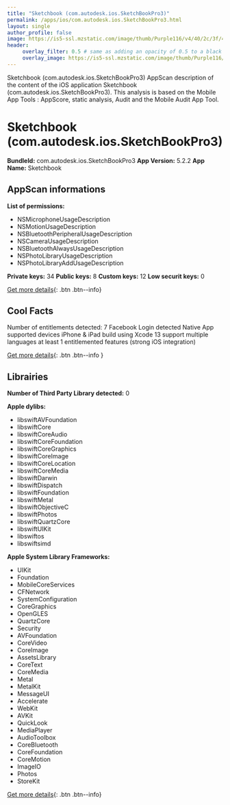 ```yaml
---
title: "Sketchbook (com.autodesk.ios.SketchBookPro3)"
permalink: /apps/ios/com.autodesk.ios.SketchBookPro3.html
layout: single
author_profile: false
image: https://is5-ssl.mzstatic.com/image/thumb/Purple116/v4/40/2c/3f/402c3f8d-150a-3df2-5ea4-7ea9d1663c72/AppIcon-0-0-1x_U007emarketing-0-0-0-7-0-0-sRGB-0-0-0-GLES2_U002c0-512MB-85-220-0-0.png/512x512bb.jpg
header: 
     overlay_filter: 0.5 # same as adding an opacity of 0.5 to a black background
     overlay_image: https://is5-ssl.mzstatic.com/image/thumb/Purple116/v4/40/2c/3f/402c3f8d-150a-3df2-5ea4-7ea9d1663c72/AppIcon-0-0-1x_U007emarketing-0-0-0-7-0-0-sRGB-0-0-0-GLES2_U002c0-512MB-85-220-0-0.png/512x512bb.jpg
---
```

Sketchbook (com.autodesk.ios.SketchBookPro3) AppScan description of the content of the iOS application Sketchbook (com.autodesk.ios.SketchBookPro3). This analysis is based on the Mobile App Tools : AppScore, static analysis, Audit and the Mobile Audit App Tool.

# Sketchbook (com.autodesk.ios.SketchBookPro3)

**BundleId:** com.autodesk.ios.SketchBookPro3
**App Version:** 5.2.2
**App Name:** Sketchbook


## AppScan informations 

**List of permissions:** 
- NSMicrophoneUsageDescription
- NSMotionUsageDescription
- NSBluetoothPeripheralUsageDescription
- NSCameraUsageDescription
- NSBluetoothAlwaysUsageDescription
- NSPhotoLibraryUsageDescription
- NSPhotoLibraryAddUsageDescription
  
  
**Private keys:** 34
**Public keys:** 8
**Custom keys:** 12
**Low securit keys:** 0
  
[Get more details](/pricing.html){: .btn .btn--info}

## Cool Facts

Number of entitlements detected: 7
Facebook Login detected
Native App
supported devices iPhone & iPad
build using Xcode 13
support multiple languages
at least 1 entitlemented features (strong iOS integration)
  
[Get more details](/pricing.html){: .btn .btn--info }

## Librairies 
**Number of Third Party Library detected:** 0


**Apple dylibs:**
- libswiftAVFoundation
- libswiftCore
- libswiftCoreAudio
- libswiftCoreFoundation
- libswiftCoreGraphics
- libswiftCoreImage
- libswiftCoreLocation
- libswiftCoreMedia
- libswiftDarwin
- libswiftDispatch
- libswiftFoundation
- libswiftMetal
- libswiftObjectiveC
- libswiftPhotos
- libswiftQuartzCore
- libswiftUIKit
- libswiftos
- libswiftsimd


**Apple System Library Frameworks:**
- UIKit
- Foundation
- MobileCoreServices
- CFNetwork
- SystemConfiguration
- CoreGraphics
- OpenGLES
- QuartzCore
- Security
- AVFoundation
- CoreVideo
- CoreImage
- AssetsLibrary
- CoreText
- CoreMedia
- Metal
- MetalKit
- MessageUI
- Accelerate
- WebKit
- AVKit
- QuickLook
- MediaPlayer
- AudioToolbox
- CoreBluetooth
- CoreFoundation
- CoreMotion
- ImageIO
- Photos
- StoreKit


  
[Get more details](/pricing.html){: .btn .btn--info}

